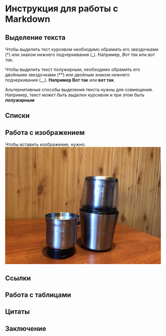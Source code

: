 # Инструкция для работы с Markdown

## Выделение текста

Чтобы выделить тест курсивом необходимо обрамить
его звездочками (*) или знаком нижнего подчеркивания (_). Например, *Вот так* или _вот так_.

Чтобы выделить текст полужирным, необходимо обрамить
его двойными звездочками (**) или двойным знаком нижнего подчеркивания (__). **Например Вот так** или __вот так__.

Альтернитивные способы выделения текста нужны для совмещения. Например,
_текст может быть выделен курсивом и при этом быть **полужирным**_

## Списки

## Работа с изображением

Чтобы вставить изображение, нужно:
![Кофемолка](img1.jpg)

## Ссылки

## Работа с таблицами

## Цитаты

## Заключение
